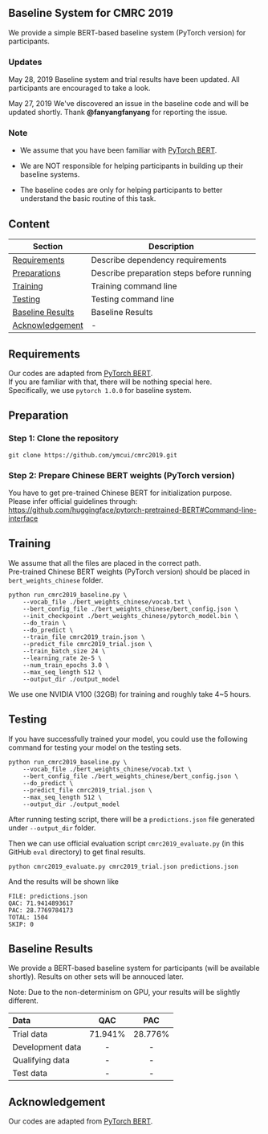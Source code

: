 ## Baseline System for CMRC 2019

We provide a simple BERT-based baseline system (PyTorch version) for participants. </br>

### Updates
May 28, 2019 Baseline system and trial results have been updated. All participants are encouraged to take a look.

May 27, 2019 We've discovered an issue in the baseline code and will be updated shortly. Thank **@fanyangfanyang** for reporting the issue.



### Note

- We assume that you have been familiar with [PyTorch BERT](https://github.com/huggingface/pytorch-pretrained-BERT). </br>

- We are NOT responsible for helping participants in building up their baseline systems.

- The baseline codes are only for helping participants to better understand the basic routine of this task.


## Content

| Section | Description |
|-|-|
| [Requirements](#Requirements) | Describe dependency requirements |
| [Preparations](#Preparation) | Describe preparation steps before running |
| [Training](#Training) | Training command line  |
| [Testing](#Testing) | Testing command line |
| [Baseline Results](#Baseline-Results) | Baseline Results |
| [Acknowledgement](#Acknowledgement) | - |


## Requirements
Our codes are adapted from [PyTorch BERT](https://github.com/huggingface/pytorch-pretrained-BERT). </br>
If you are familiar with that, there will be nothing special here. </br>
Specifically, we use `pytorch 1.0.0` for baseline system.

## Preparation

### Step 1: Clone the repository

```
git clone https://github.com/ymcui/cmrc2019.git
```

### Step 2: Prepare Chinese BERT weights (PyTorch version)
You have to get pre-trained Chinese BERT for initialization purpose. </br>
Please infer official guidelines through: https://github.com/huggingface/pytorch-pretrained-BERT#Command-line-interface


## Training
We assume that all the files are placed in the correct path. </br>
Pre-trained Chinese BERT weights (PyTorch version) should be placed in `bert_weights_chinese` folder.

```
python run_cmrc2019_baseline.py \
	--vocab_file ./bert_weights_chinese/vocab.txt \
	--bert_config_file ./bert_weights_chinese/bert_config.json \
	--init_checkpoint ./bert_weights_chinese/pytorch_model.bin \
	--do_train \
	--do_predict \
	--train_file cmrc2019_train.json \
	--predict_file cmrc2019_trial.json \
	--train_batch_size 24 \
	--learning_rate 2e-5 \
	--num_train_epochs 3.0 \
	--max_seq_length 512 \
	--output_dir ./output_model
```

We use one NVIDIA V100 (32GB) for training and roughly take 4~5 hours.


## Testing
If you have successfully trained your model, you could use the following command for testing your model on the testing sets.
```
python run_cmrc2019_baseline.py \
	--vocab_file ./bert_weights_chinese/vocab.txt \
	--bert_config_file ./bert_weights_chinese/bert_config.json \
	--do_predict \
	--predict_file cmrc2019_trial.json \
	--max_seq_length 512 \
	--output_dir ./output_model
```

After running testing script, there will be a `predictions.json` file generated under `--output_dir` folder.

Then we can use official evaluation script `cmrc2019_evaluate.py` (in this GitHub `eval` directory) to get final results.

```
python cmrc2019_evaluate.py cmrc2019_trial.json predictions.json
```

And the results will be shown like

```
FILE: predictions.json
QAC: 71.9414893617
PAC: 28.7769784173
TOTAL: 1504
SKIP: 0
```


## Baseline Results
We provide a BERT-based baseline system for participants (will be available shortly).
Results on other sets will be annouced later.

Note: Due to the non-determinism on GPU, your results will be slightly different.

| Data | QAC | PAC | 
| :------ | :-----: | :-----: | 
| Trial data | 71.941% | 28.776% |
| Development data | - | - |
| Qualifying data | - | - |
| Test data | - | - |


## Acknowledgement
Our codes are adapted from [PyTorch BERT](https://github.com/huggingface/pytorch-pretrained-BERT).

